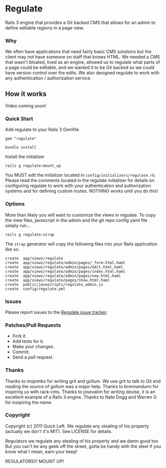 Regulate
===========
Rails 3 engine that provides a Git backed CMS that allows for an admin to define editable regions in a page view.


### Why
We often have applications that need fairly basic CMS solutions but the
client may not have someone on staff that knows HTML.  We needed a CMS
that wasn't bloated, lived as an engine, allowed us to regulate what
parts of a page could be editable, and we wanted it to be Git backed so
we could have version control over the edits. We also designed regulate
to work with any authentication / authorization service.

## How it works
Video coming soon!

### Quick Start

Add regulate to your Rails 3 Gemfile

    gem "regulate"

    bundle install

Install the initializer

    rails g regulate:mount_up

You MUST edit the initializer located in `config/initializers/regulate.rb`.  Please read the comments located in the regulate initializer for details on configuring regulate to work with your authentication and authorization systems and for defining custom routes. NOTHING works until you do this!


### Options

More than likely you will want to customize the views in regulate.  To copy the view files, javascript in the admin and the git repo config yaml file simply run...

    rails g regulate:strap

The `strap` generator will copy the following files into your Rails application like so.

    create  app/views/regulate
    create  app/views/regulate/admin/pages/_form.html.haml
    create  app/views/regulate/admin/pages/edit.html.haml
    create  app/views/regulate/admin/pages/index.html.haml
    create  app/views/regulate/admin/pages/new.html.haml
    create  app/views/regulate/pages/show.html.haml
    create  public/javascripts/regulate_admin.js
    create  config/regulate.yml



### Issues

Please report issues to the [Regulate issue tracker](http://github.com/quickleft/regulate/issues/).


### Patches/Pull Requests

* Fork it.
* Add tests for it.
* Make your changes.
* Commit.
* Send a pull request.


### Thanks

Thanks to mojombo for writing grit and gollum. We use grit to talk to Git and reading the source of gollum was a major help. Thanks to brennandunn for inspiring
us with rack-cms. Thanks to josevalim for writing devise, it is an excellent example of a Rails 3 engine. Thanks to Nate Dogg and Warren G for insipiring the name.


### Copyright

Copyright (c) 2011 Quick Left. We regulate any stealing of his property (actually we don't it's MIT). See LICENSE for details.

Regulators we regulate any stealing of his property and we damn good too But you can't be any geek off the street, gotta be handy with the steel if you know what I mean, earn your keep!


REGULATORS!!! MOUNT UP!

